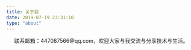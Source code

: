 ```yaml
---
title: 关于我
date: 2019-07-19 23:31:10
type: "about"
---
```

<center>联系邮箱：447087566@qq.com，欢迎大家与我交流与分享技术与生活。</center>